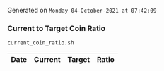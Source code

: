 Generated on `Monday 04-October-2021 at 07:42:09`

### Current to Target Coin Ratio
`current_coin_ratio.sh`

Date|Current|Target|Ratio
---|---|---|---
